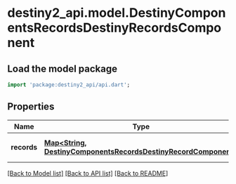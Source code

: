 # destiny2_api.model.DestinyComponentsRecordsDestinyRecordsComponent

## Load the model package
```dart
import 'package:destiny2_api/api.dart';
```

## Properties
Name | Type | Description | Notes
------------ | ------------- | ------------- | -------------
**records** | [**Map&lt;String, DestinyComponentsRecordsDestinyRecordComponent&gt;**](DestinyComponentsRecordsDestinyRecordComponent.md) |  | [optional] [default to {}]

[[Back to Model list]](../README.md#documentation-for-models) [[Back to API list]](../README.md#documentation-for-api-endpoints) [[Back to README]](../README.md)


